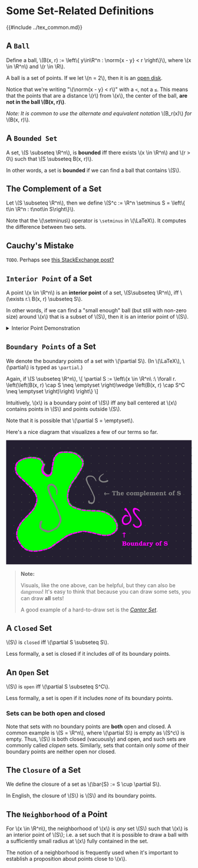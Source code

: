 # Some Set-Related Definitions

{{#include ../tex_common.md}}

## A `Ball`

Define a ball, \\(B(x, r) := \left\\{ y\in\R^n : \norm{x - y} < r \right\\}\\), where \\(x \in \R^n\\) and \\(r \in \R\\).

A ball is a set of points. If we let \\(n = 2\\), then it is an [open disk](https://en.wikipedia.org/wiki/Disk_%28mathematics%29).

Notice that we're writing "\\(\norm{x - y} < r\\)" with a `<`, not a `≤`. This means that the points that are a distance \\(r\\) from \\(x\\), the center of the ball, **are not in the ball \\(B(x, r)\\)**.

_Note: It is common to use the alternate and equivalent notation_ \\(B_r(x)\\) _for_ \\(B(x, r)\\)_._

## A `Bounded Set`

A set, \\(S \subseteq \R^n\\), is **bounded** iff there exists \\(x \in \R^n\\) and \\(r > 0\\) such that \\(S \subseteq B(x, r)\\).

In other words, a set is **bounded** if we can find a ball that contains \\(S\\).

## The Complement of a Set

Let \\(S \subseteq \R^n\\), then we define \\(S^c := \R^n \setminus S = \left\\{ t\in \R^n : t\not\in S\right\\}\\).

Note that the \\(\setminus\\) operator is `\setminus` in \\(\LaTeX\\). It computes the difference between two sets.

## Cauchy's Mistake

`TODO`. Perhaps see [this StackExchange post?](https://math.stackexchange.com/questions/1250968/where-is-cauchys-wrong-proof)

## `Interior Point` of a Set

A point \\(x \in \R^n\\) is an **interior point** of a set, \\(S\subseteq \R^n\\), iff \\(\exists r.\ B(x, r) \subseteq S\\).

In other words, if we can find a "small enough" ball (but still with non-zero size) around \\(x\\) that is a subset of \\(S\\), then it is an interior point of \\(S\\).

<details><summary>Interior Point Demonstration</summary>
<iframe src="https://www.desmos.com/calculator/7izucmc1fz?embed" width="500" height="500" style="border: 1px solid #ccc" frameborder=0></iframe>
</details>

## `Boundary Points` of a Set

We denote the boundary points of a set with \\(\partial S\\). (In \\(\LaTeX\\), \\(\partial\\) is typed as `\partial`.)

Again, if \\(S \subseteq \R^n\\),
\\[
 \partial S := \left\\{x \in \R^n\ :\ \forall r. \left(\left(B(x, r) \cap S \neq \emptyset \right)\wedge \left(B(x, r) \cap S^C \neq \emptyset \right)\right) \right\\}
\\]

Intuitively, \\(x\\) is a boundary point of \\(S\\) iff any ball centered at \\(x\\) contains points in \\(S\\) and points outside \\(S\\).

Note that it is possible that \\(\partial S = \emptyset\\).

Here's a nice diagram that visualizes a few of our terms so far.

![A visual of a set, its boundary points, and its complement](./set_definitions_diagram.svg)

> **Note:**
>
> Visuals, like the one above, can be helpful, but they can also be <span style="font-family: chiller;">dangerous</span>! It's easy to think that because you can draw some sets, you can draw **all** sets!
>
> A good example of a hard-to-draw set is the [_Cantor Set_](https://en.wikipedia.org/wiki/Cantor_set).
> 

## A `Closed` Set

\\(S\\) is `closed` iff \\(\partial S \subseteq S\\).

Less formally, a set is closed if it includes _all_ of its boundary points.

## An `Open` Set

\\(S\\) is `open` iff \\(\partial S \subseteq S^C\\).

Less formally, a set is open if it includes _none_ of its boundary points.

### Sets can be both open and closed

Note that sets with no boundary points are **both** open and closed. A common example is \\(S = \R^n\\), where \\(\partial S\\) is empty as \\(S^c\\) is empty. Thus, \\(S\\) is both closed (vacuously) and open, and such sets are commonly called _clopen_ sets. Similarly, sets that contain only _some_ of their boundary points are neither open nor closed.

## The `Closure` of a Set

We define the closure of a set as \\(\bar{S} := S \cup \partial S\\).

In English, the closure of \\(S\\) is \\(S\\) and its boundary points.

## The `Neighborhood` of a Point

For \\(x \in \R^n\\), the neighborhood of \\(x\\) is _any_ set \\(S\\) such that \\(x\\) is an interior point of \\(S\\); i.e. a set such that it is possible to draw a ball with a sufficiently small radius at \\(x\\) fully contained in the set.

The notion of a neighborhood is frequently used when it's important to establish a proposition about points close to \\(x\\).
